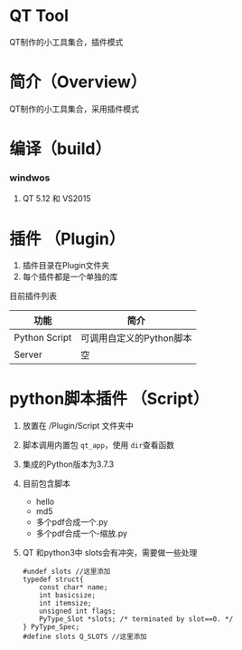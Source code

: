 # QT Tool

QT制作的小工具集合，插件模式




# 简介（Overview）

QT制作的小工具集合，采用插件模式

# 编译（build）

### windwos

1. QT 5.12 和 VS2015

# 插件 （Plugin）

1. 插件目录在Plugin文件夹
2. 每个插件都是一个单独的库

目前插件列表

| 功能          | 简介                     |
| ------------- | ------------------------ |
| Python Script | 可调用自定义的Python脚本 |
| Server        | 空                       |



# python脚本插件 （Script）

1. 放置在 /Plugin/Script 文件夹中

2. 脚本调用内置包 `qt_app`，使用 `dir`查看函数 

3. 集成的Python版本为3.7.3

4. 目前包含脚本
   - hello
   - md5
   - 多个pdf合成一个.py
   - 多个pdf合成一个-缩放.py

5. QT 和python3中 slots会有冲突，需要做一些处理

   ```
   #undef slots //这里添加
   typedef struct{
       const char* name;
       int basicsize;
       int itemsize;
       unsigned int flags;
       PyType_Slot *slots; /* terminated by slot==0. */
   } PyType_Spec;
   #define slots Q_SLOTS //这里添加
   ```
